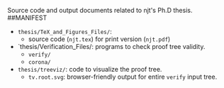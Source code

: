 Source code and output documents related to njt's Ph.D thesis.
##MANIFEST
* `thesis/TeX_and_Figures_Files/`:
  * source code (`njt.tex`) for print version (`njt.pdf`)
* `thesis/Verification_Files/: programs to check proof tree validity.
  * `verify/`
  * `corona/`
* `thesis/treeviz/`: code to visualize the proof tree.
  * `tv.root.svg`: browser-friendly output for entire `verify` input tree.
